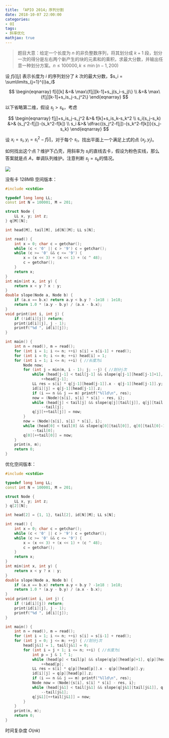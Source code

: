```yaml
---
title: 「APIO 2014」序列分割
date: 2018-10-07 22:00:00
categories:
- OI
tags:
- 斜率优化
mathjax: true
---
```


> 题目大意：给定一个长度为 $n$ 的非负整数序列，将其划分成 $k+1$ 段，划分一次的得分是左右两个新产生的块的元素和的乘积，求最大分数，并输出任意一种划分方案。$n \leq 100000, k \leq \min(n-1, 200)$

设 $f[i][j]$ 表示长度为 $i$ 的序列划分了 $k$ 次的最大分数，$s_i = \sum\limits_{j=1}^{i}a_i$

$$
\begin{eqnarray}
		f[i][k] &=& \max\{f[j][k-1]+s_j(s_i-s_j)\} \\
		&=& \max\{f[j][k-1]+s_is_j-s_j^2\}
	\end{eqnarray}
$$

以下省略第二维，假设 $s_j > s_k$，考虑

$$
\begin{eqnarray}
		f[j]+s_is_j-s_j^2 &>& f[k]+s_is_k-s_k^2 \\
		s_i(s_j-s_k) &>& (s_j^2-f[j])-(s_k^2-f[k]) \\
		s_i &>& \dfrac{(s_j^2-f[j])-(s_k^2-f[k])}{s_j-s_k}
	\end{eqnarray}
$$

设 $x_i = s_i, y_i = s_i^2-f[i]$，对于每个 $s_i$，找出平面上一个满足上式的点 $(x_j,y_j)$。

如何找出这个点？维护下凸壳，用斜率为 $s_i​$ 的直线去卡，假设为粉色实线，那么答案就是点 $A​$，单调队列维护。注意判断 $s_j=s_k​$ 的情况。

![](http://images.cnblogs.com/cnblogs_com/milky-w/1224598/o_B3675.png)

没有卡 128MB 空间版本：

```c++
#include <cstdio>

typedef long long LL;
const int N = 100001, M = 201;

struct Node {
    LL x, y; int z;
} q[M][N];

int head[M], tail[M], id[N][M]; LL s[N];

int read() {
    int x = 0; char c = getchar();
    while (c < '0' || c > '9') c = getchar();
    while (c >= '0' && c <= '9') {
        x = (x << 3) + (x << 1) + (c ^ 48);
        c = getchar();
    }
    return x;
}
int min(int x, int y) {
    return x < y ? x : y;
}
double slope(Node a, Node b) {
    if (a.x == b.x) return a.y < b.y ? -1e18 : 1e18;
    return 1.0 * (a.y - b.y) / (a.x - b.x);
}
void print(int i, int j) {
    if (!id[i][j]) return;
    print(id[i][j], j - 1);
    printf("%d ", id[i][j]);
}

int main() {
    int n = read(), m = read();
    for (int i = 1; i <= n; ++i) s[i] = s[i-1] + read();
    for (int i = 0; i <= m; ++i) head[i] = 1;
    for (int i = 1; i <= n; ++i) { //长度为i
        Node now;
        for (int j = min(m, i - 1); j; --j) { //划分j次
            while (head[j-1] < tail[j-1] && slope(q[j-1][head[j-1]+1], q[j-1][head[j-1]]) <= s[i])
                ++head[j-1];
            LL res = s[i] * q[j-1][head[j-1]].x - q[j-1][head[j-1]].y;
            id[i][j] = q[j-1][head[j-1]].z;
            if (i == n && j == m) printf("%lld\n", res);
            now = (Node){s[i], s[i] * s[i] - res, i};
            while (head[j] < tail[j] && slope(q[j][tail[j]], q[j][tail[j]-1]) >= slope(now, q[j][tail[j]]))
                --tail[j];
            q[j][++tail[j]] = now;
        }
        now = (Node){s[i], s[i] * s[i], i};
        while (head[0] < tail[0] && slope(q[0][tail[0]], q[0][tail[0]-1]) >= slope(now, q[0][tail[0]]))
            --tail[0];
        q[0][++tail[0]] = now;
    }
    print(n, m);
    return 0;
}
```

优化空间版本：

```c++
#include <cstdio>

typedef long long LL;
const int N = 100001, M = 201;

struct Node {
    LL x, y; int z;
} q[2][N];

int head[2] = {1, 1}, tail[2], id[N][M]; LL s[N];

int read() {
    int x = 0; char c = getchar();
    while (c < '0' || c > '9') c = getchar();
    while (c >= '0' && c <= '9') {
        x = (x << 3) + (x << 1) + (c ^ 48);
        c = getchar();
    }
    return x;
}
int min(int x, int y) {
    return x < y ? x : y;
}
double slope(Node a, Node b) {
    if (a.x == b.x) return a.y < b.y ? -1e18 : 1e18;
    return 1.0 * (a.y - b.y) / (a.x - b.x);
}
void print(int i, int j) {
    if (!id[i][j]) return;
    print(id[i][j], j - 1);
    printf("%d ", id[i][j]);
}

int main() {
    int n = read(), m = read();
    for (int i = 1; i <= n; ++i) s[i] = s[i-1] + read();
    for (int j = 0; j <= m; ++j) { //划分j次
        head[j&1] = 1, tail[j&1] = 0;
        for (int i = j + 1; i <= n; ++i) { //长度为i
            int p = j & 1 ^ 1;
            while (head[p] < tail[p] && slope(q[p][head[p]+1], q[p][head[p]]) <= s[i])
                ++head[p];
            LL res = s[i] * q[p][head[p]].x - q[p][head[p]].y;
            id[i][j] = q[p][head[p]].z;
            if (i == n && j == m) printf("%lld\n", res);
            Node now = (Node){s[i], s[i] * s[i] - res, i};
            while (head[j&1] < tail[j&1] && slope(q[j&1][tail[j&1]], q[j&1][tail[j&1]-1]) >= slope(now, q[j&1][tail[j&1]]))
                --tail[j&1];
            q[j&1][++tail[j&1]] = now;
        }
    }
    print(n, m);
    return 0;
}
```

时间复杂度 $O(nk)$
